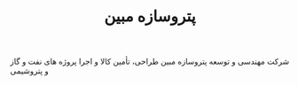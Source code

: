 ﻿---
layout: post
title: پتروسازه مبین
name_en: psm-co-ir
company_slug: psm-co-ir
logo: 
cover: 
company_count:
founded:
location: ""
total_review: 
total_interview: 
salary_avg: 
salary_min: 
salary_max: 
rate: 
view_count: 
industry: نفت و گاز
city: تهران, تهران
size_en: M
size: 201-500 نفر
site: http://psm.co.ir/
---

شرکت مهندسی و توسعه پتروسازه مبین
طراحی، تأمین کالا و اجرا پروژه های نفت و گاز و پتروشیمی
